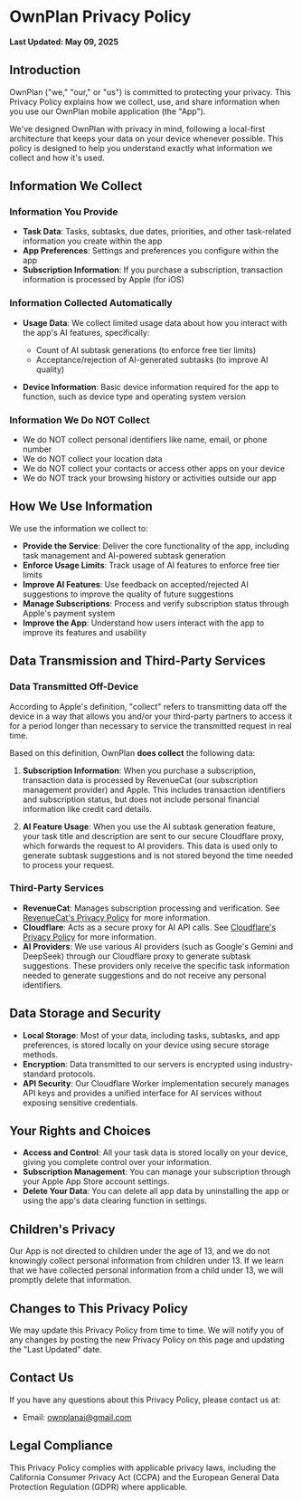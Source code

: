 # OwnPlan Privacy Policy

**Last Updated: May 09, 2025**

## Introduction

OwnPlan ("we," "our," or "us") is committed to protecting your privacy. This Privacy Policy explains how we collect, use, and share information when you use our OwnPlan mobile application (the "App").

We've designed OwnPlan with privacy in mind, following a local-first architecture that keeps your data on your device whenever possible. This policy is designed to help you understand exactly what information we collect and how it's used.

## Information We Collect

### Information You Provide

- **Task Data**: Tasks, subtasks, due dates, priorities, and other task-related information you create within the app
- **App Preferences**: Settings and preferences you configure within the app
- **Subscription Information**: If you purchase a subscription, transaction information is processed by Apple (for iOS)

### Information Collected Automatically

- **Usage Data**: We collect limited usage data about how you interact with the app's AI features, specifically:
  - Count of AI subtask generations (to enforce free tier limits)
  - Acceptance/rejection of AI-generated subtasks (to improve AI quality)
  
- **Device Information**: Basic device information required for the app to function, such as device type and operating system version

### Information We Do NOT Collect

- We do NOT collect personal identifiers like name, email, or phone number
- We do NOT collect your location data
- We do NOT collect your contacts or access other apps on your device
- We do NOT track your browsing history or activities outside our app

## How We Use Information

We use the information we collect to:

- **Provide the Service**: Deliver the core functionality of the app, including task management and AI-powered subtask generation
- **Enforce Usage Limits**: Track usage of AI features to enforce free tier limits
- **Improve AI Features**: Use feedback on accepted/rejected AI suggestions to improve the quality of future suggestions
- **Manage Subscriptions**: Process and verify subscription status through Apple's payment system
- **Improve the App**: Understand how users interact with the app to improve its features and usability

## Data Transmission and Third-Party Services

### Data Transmitted Off-Device

According to Apple's definition, "collect" refers to transmitting data off the device in a way that allows you and/or your third-party partners to access it for a period longer than necessary to service the transmitted request in real time.

Based on this definition, OwnPlan **does collect** the following data:

1. **Subscription Information**: When you purchase a subscription, transaction data is processed by RevenueCat (our subscription management provider) and Apple. This includes transaction identifiers and subscription status, but does not include personal financial information like credit card details.

2. **AI Feature Usage**: When you use the AI subtask generation feature, your task title and description are sent to our secure Cloudflare proxy, which forwards the request to AI providers. This data is used only to generate subtask suggestions and is not stored beyond the time needed to process your request.

### Third-Party Services

- **RevenueCat**: Manages subscription processing and verification. See [RevenueCat's Privacy Policy](https://www.revenuecat.com/privacy) for more information.
- **Cloudflare**: Acts as a secure proxy for AI API calls. See [Cloudflare's Privacy Policy](https://www.cloudflare.com/privacypolicy/) for more information.
- **AI Providers**: We use various AI providers (such as Google's Gemini and DeepSeek) through our Cloudflare proxy to generate subtask suggestions. These providers only receive the specific task information needed to generate suggestions and do not receive any personal identifiers.

## Data Storage and Security

- **Local Storage**: Most of your data, including tasks, subtasks, and app preferences, is stored locally on your device using secure storage methods.
- **Encryption**: Data transmitted to our servers is encrypted using industry-standard protocols.
- **API Security**: Our Cloudflare Worker implementation securely manages API keys and provides a unified interface for AI services without exposing sensitive credentials.

## Your Rights and Choices

- **Access and Control**: All your task data is stored locally on your device, giving you complete control over your information.
- **Subscription Management**: You can manage your subscription through your Apple App Store account settings.
- **Delete Your Data**: You can delete all app data by uninstalling the app or using the app's data clearing function in settings.

## Children's Privacy

Our App is not directed to children under the age of 13, and we do not knowingly collect personal information from children under 13. If we learn that we have collected personal information from a child under 13, we will promptly delete that information.

## Changes to This Privacy Policy

We may update this Privacy Policy from time to time. We will notify you of any changes by posting the new Privacy Policy on this page and updating the "Last Updated" date.

## Contact Us

If you have any questions about this Privacy Policy, please contact us at:

- Email: [ownplanai@gmail.com](mailto:ownplanai@gmail.com)

## Legal Compliance

This Privacy Policy complies with applicable privacy laws, including the California Consumer Privacy Act (CCPA) and the European General Data Protection Regulation (GDPR) where applicable.
